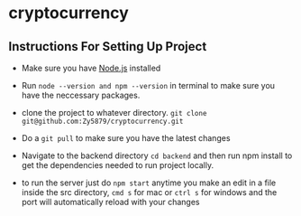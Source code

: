 # cryptocurrency

## Instructions For Setting Up Project

- Make sure you have [Node.js](https://nodejs.org/en/download) installed

- Run `node --version and
npm --version` in terminal to make sure you have the neccessary packages.

- clone the project to whatever directory. `git clone git@github.com:Zy5879/cryptocurrency.git`

- Do a `git pull` to make sure you have the latest changes

- Navigate to the backend directory `cd backend` and then run npm install to get the dependencies needed to run project locally.

- to run the server just do `npm start` anytime you make an edit in a file inside the src directory, `cmd s` for mac or `ctrl s` for windows and the port will automatically reload with your changes
